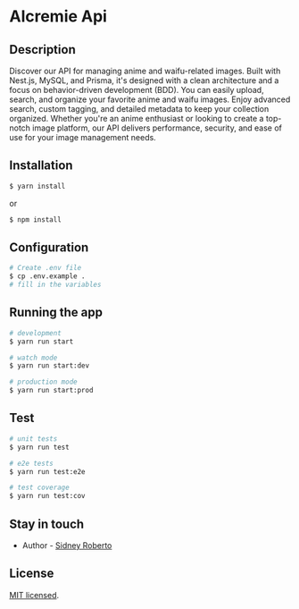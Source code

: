# Alcremie Api

## Description

Discover our API for managing anime and waifu-related images. Built with Nest.js, MySQL, and Prisma, it's designed with a clean architecture and a focus on behavior-driven development (BDD). You can easily upload, search, and organize your favorite anime and waifu images. Enjoy advanced search, custom tagging, and detailed metadata to keep your collection organized. Whether you're an anime enthusiast or looking to create a top-notch image platform, our API delivers performance, security, and ease of use for your image management needs.

## Installation

```bash
$ yarn install
```

or

```bash
$ npm install
```

## Configuration

```bash
# Create .env file
$ cp .env.example .
# fill in the variables
```

## Running the app

```bash
# development
$ yarn run start

# watch mode
$ yarn run start:dev

# production mode
$ yarn run start:prod
```

## Test

```bash
# unit tests
$ yarn run test

# e2e tests
$ yarn run test:e2e

# test coverage
$ yarn run test:cov
```

## Stay in touch

- Author - [Sidney Roberto](https://github.com/SidneyRoberto9)

## License

[MIT licensed](LICENSE).
